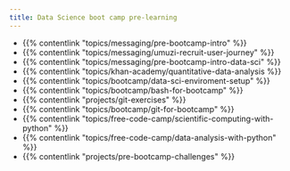 ```yaml
---
title: Data Science boot camp pre-learning
---
```


- {{% contentlink "topics/messaging/pre-bootcamp-intro" %}}
- {{% contentlink "topics/messaging/umuzi-recruit-user-journey" %}}
- {{% contentlink "topics/messaging/pre-bootcamp-intro-data-sci" %}}
- {{% contentlink "topics/khan-academy/quantitative-data-analysis %}}
- {{% contentlink "topics/bootcamp/data-sci-enviroment-setup" %}}
- {{% contentlink "topics/bootcamp/bash-for-bootcamp" %}}
- {{% contentlink "projects/git-exercises" %}}
- {{% contentlink "topics/bootcamp/git-for-bootcamp" %}}
- {{% contentlink "topics/free-code-camp/scientific-computing-with-python" %}}
- {{% contentlink "topics/free-code-camp/data-analysis-with-python" %}}
- {{% contentlink "projects/pre-bootcamp-challenges" %}}
